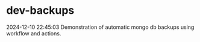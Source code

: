 # dev-backups
2024-12-10 22:45:03 Demonstration of automatic mongo db backups using workflow and actions.
